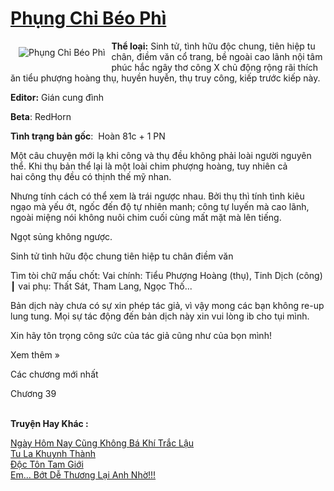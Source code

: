 <a href="https://utruyen.com/phung-chi-beo-phi/19165/" title="Phụng Chỉ Béo Phì"><h1>Phụng Chỉ Béo Phì</h1></a><div style="display:table"><img align="right" style="float: left; padding: 10px;" src="https://utruyen.com/images/story/200x260/phung-chi-beo-phi.jpg" alt="Phụng Chỉ Béo Phì"><b>Thể loại:</b> Sinh tử, tình hữu độc chung, tiên hiệp tu chân, điềm văn cổ trang, bề ngoài cao lãnh nội tâm phúc hắc ngây thơ công X chủ động rộng rãi thích ăn tiểu phượng hoàng thụ, huyền huyễn, thụ truy công, kiếp trước kiếp này.<p></p><b>Editor:</b> Gián cung đình<p></p><b>Beta</b>: RedHorn<p></p><b>Tình trạng bản gốc</b>:  Hoàn 81c + 1 PN<p></p>Một câu chuyện mới lạ khi công và thụ đều không phải loài người nguyên thể. Khi thụ bản thể lại là một loài chim phượng hoàng, tuy nhiên cả hai công thụ đều có thịnh thế mỹ nhan.<p></p>Nhưng tính cách có thể xem là trái ngược nhau. Bởi thụ thì tính tình kiêu ngạo mà yếu ớt, ngốc đến độ tự nhiên manh; công tự luyến mà cao lãnh, ngoài miệng nói không nuôi chim cuối cùng mất mặt mà lên tiếng.<p></p>Ngọt sủng không ngược.<p></p>Sinh tử tình hữu độc chung tiên hiệp tu chân điềm văn<p></p>Tìm tòi chữ mấu chốt: Vai chính: Tiểu Phượng Hoàng (thụ), Tinh Dịch (công) ┃ vai phụ: Thất Sát, Tham Lang, Ngọc Thố...<p></p>Bản dịch này chưa có sự xin phép tác giả, vì vậy mong các bạn không re-up lung tung. Mọi sự tác động đến bản dịch này xin vui lòng ib cho tụi mình. <p></p>Xin hãy tôn trọng công sức của tác giả cũng như của bọn mình! <p></p>Xem thêm »<p></p>Các chương mới nhất<p></p><p></p>Chương 39</div><p><br><b>Truyện Hay Khác :</b></p><a href="https://utruyen.com/ngay-hom-nay-cung-khong-ba-khi-trac-lau/19321/" alt="Ngày Hôm Nay Cũng Không Bá Khí Trắc Lậu">Ngày Hôm Nay Cũng Không Bá Khí Trắc Lậu</a><br/><a href="https://github.com/quanluxury/ngontinh_sac/tree/master/truyenhay/19387/" alt="Tu La Khuynh Thành">Tu La Khuynh Thành</a><br/><a href="https://github.com/quanluxury/truyenhot/tree/master/truyenhay/15840/" alt="Độc Tôn Tam Giới">Độc Tôn Tam Giới</a><br/><a href="https://github.com/quanluxury/truyenhot/tree/master/truyenhay/16067/" alt="Em... Bớt Dễ Thương Lại Anh Nhờ!!!">Em... Bớt Dễ Thương Lại Anh Nhờ!!!</a><br/>